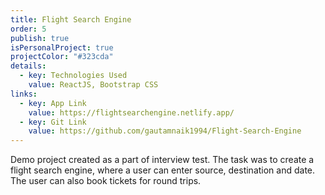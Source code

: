```yaml
---
title: Flight Search Engine
order: 5
publish: true
isPersonalProject: true
projectColor: "#323cda"
details:
  - key: Technologies Used
    value: ReactJS, Bootstrap CSS
links:
  - key: App Link
    value: https://flightsearchengine.netlify.app/
  - key: Git Link
    value: https://github.com/gautamnaik1994/Flight-Search-Engine
---
```

Demo project created as a part of interview test. The task was to create a flight search engine, where a user can enter source, destination and date. The user can also book tickets for round trips.